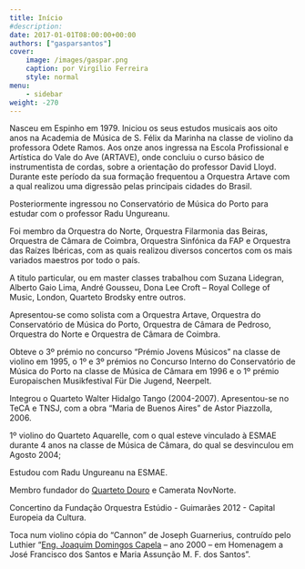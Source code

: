 ```yaml
---
title: Início
#description: 
date: 2017-01-01T08:00:00+00:00
authors: ["gasparsantos"]
cover: 
    image: /images/gaspar.png
    caption: por Virgílio Ferreira
    style: normal
menu: 
    - sidebar 
weight: -270
---
```

Nasceu em Espinho em 1979. Iniciou os seus estudos musicais aos oito anos na Academia de Música de S. Félix da Marinha na classe de violino da professora Odete Ramos.
Aos onze anos ingressa na Escola Profissional e Artística do Vale do Ave (ARTAVE), onde concluiu o curso básico de instrumentista de cordas, sobre a orientação do professor David Lloyd. Durante este período da sua formação frequentou a Orquestra Artave com a qual realizou uma digressão pelas principais cidades do Brasil.

Posteriormente ingressou no Conservatório de Música do Porto para estudar com o professor Radu Ungureanu.

Foi membro da Orquestra do Norte, Orquestra Filarmonia das Beiras, Orquestra de Câmara de Coimbra, Orquestra Sinfónica da FAP e Orquestra das Raízes Ibéricas, com as quais realizou diversos concertos com os mais variados maestros por todo o país.

A titulo particular, ou em master classes trabalhou com Suzana Lidegran, Alberto Gaio Lima, André Gousseu, Dona Lee Croft – Royal College of Music, London, Quarteto Brodsky entre outros.

Apresentou-se como solista com a Orquestra Artave, Orquestra do Conservatório de Música do Porto, Orquestra de Câmara de Pedroso, Orquestra do Norte e Orquestra de Câmara de Coimbra.

Obteve o 3º prémio no concurso “Prémio Jovens Músicos” na classe de violino em 1995, o 1º e 3º prémios no Concurso Interno do Conservatório de Música do Porto na classe de Música de Câmara em 1996 e o 1º prémio Europaischen Musikfestival Für Die Jugend, Neerpelt.

Integrou o Quarteto Walter Hidalgo Tango (2004-2007). Apresentou-se no TeCA e TNSJ, com a obra “Maria de Buenos Aires” de Astor Piazzolla, 2006.

1º violino do Quarteto Aquarelle, com o qual esteve vinculado à ESMAE durante 4 anos na classe de Música de Câmara, do qual se desvinculou em Agosto 2004;

Estudou com Radu Ungureanu na ESMAE.

Membro fundador do [Quarteto Douro] e Camerata NovNorte.

Concertino da Fundação Orquestra Estúdio - Guimarães 2012 - Capital Europeia da Cultura.

Toca num violino cópia do “Cannon” de Joseph Guarnerius, contruído pelo Luthier “[Eng. Joaquim Domingos Capela] – ano 2000 – em Homenagem a José Francisco dos Santos e Maria Assunção M. F. dos Santos”.



[Quarteto Douro]: https://www.quartetodouro.eu/
[Camerata NovNorte]: https://www.cameratanovnorte.eu/
[Eng. Joaquim Domingos Capela]: /o-meu-violino
[eu]: /images/gaspar.png

